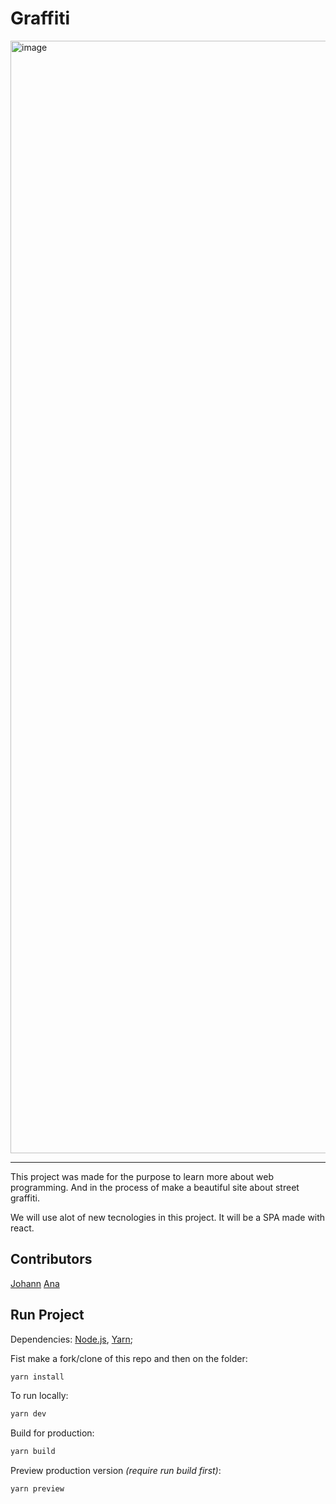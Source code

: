 # Graffiti

<img width="1780" alt="image" src="https://github.com/Johann-Goncalves-Pereira/street-graffiti/assets/62612685/6490d7c9-1bcd-42a3-b26e-4cd645fc6f36">


---

This project was made for the purpose to learn more about web programming. 
And in the process of make a beautiful site about street graffiti.

We will use alot of new tecnologies in this project.
It will be a SPA made with react.

## Contributors
[Johann](https://github.com/Johann-Goncalves-Pereira)
[Ana](https://github.com/0708AnaValois)




## Run Project

Dependencies: [Node.js](https://nodejs.org/en/), [Yarn](https://yarnpkg.com);

Fist make a fork/clone of this repo and then on the folder:

```sh
yarn install
```

To run locally:

```sh
yarn dev
```

Build for production:

```sh
yarn build
```

Preview production version _(require run build first)_:

```sh
yarn preview
```
